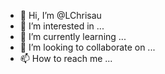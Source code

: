 - 👋 Hi, I’m @LChrisau
- 👀 I’m interested in ...
- 🌱 I’m currently learning ...
- 💞️ I’m looking to collaborate on ...
- 📫 How to reach me ...

<!---
LChrisau/LChrisau is a ✨ special ✨ repository because its `README.md` (this file) appears on your GitHub profile.
You can click the Preview link to take a look at your changes.
--->
